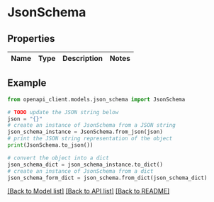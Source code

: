 # JsonSchema


## Properties

Name | Type | Description | Notes
------------ | ------------- | ------------- | -------------

## Example

```python
from openapi_client.models.json_schema import JsonSchema

# TODO update the JSON string below
json = "{}"
# create an instance of JsonSchema from a JSON string
json_schema_instance = JsonSchema.from_json(json)
# print the JSON string representation of the object
print(JsonSchema.to_json())

# convert the object into a dict
json_schema_dict = json_schema_instance.to_dict()
# create an instance of JsonSchema from a dict
json_schema_form_dict = json_schema.from_dict(json_schema_dict)
```
[[Back to Model list]](../README.md#documentation-for-models) [[Back to API list]](../README.md#documentation-for-api-endpoints) [[Back to README]](../README.md)


